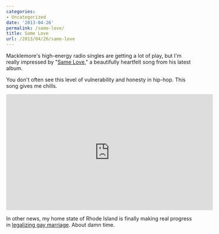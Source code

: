 ```yaml
---
categories:
- Uncategorized
date: '2013-04-26'
permalink: /same-love/
title: Same Love
url: /2013/04/26/same-love
---
```


Macklemore's high-energy radio singles are getting a lot of play, but I'm really impressed by "<a href="https://www.youtube.com/watch?v=hlVBg7_08n0">Same Love</a>," a beautifully heartfelt song from his latest album.

You don't often see this level of vulnerability and honesty in hip-hop. This song gives me chills.

<iframe width="560" height="315" src="https://www.youtube.com/embed/hlVBg7_08n0" frameborder="0" allowfullscreen></iframe>

In other news, my home state of Rhode Island is finally making real progress in <a href="http://news.providencejournal.com/breaking-news/2013/04/chafee-i-am-always-proud-to-be-a-rhode-islander-but-never-more-so-than-toda.html">legalizing gay marriage</a>. About damn time.
